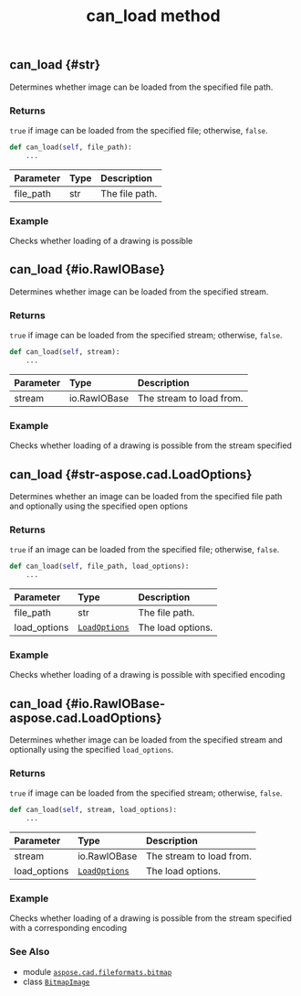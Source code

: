 ﻿---
title: can_load method
second_title: Aspose.CAD for Python via .NET API References
description: 
type: docs
weight: 30
url: /python-net/aspose.cad.fileformats.bitmap/bitmapimage/can_load/
is_root: false
---

## can_load {#str}

Determines whether image can be loaded from the specified file path.


### Returns 


`true` if image can be loaded from the specified file; otherwise, `false`.


```python
def can_load(self, file_path):
    ...
```


| Parameter | Type | Description |
| :- | :- | :- |
| file_path | str | The file path. |

### Example 


Checks whether loading of a drawing is possible


## can_load {#io.RawIOBase}

Determines whether image can be loaded from the specified stream.


### Returns 


`true` if image can be loaded from the specified stream; otherwise, `false`.


```python
def can_load(self, stream):
    ...
```


| Parameter | Type | Description |
| :- | :- | :- |
| stream | io.RawIOBase | The stream to load from. |

### Example 


Checks whether loading of a drawing is possible from the stream specified


## can_load {#str-aspose.cad.LoadOptions}

Determines whether an image can be loaded from the specified file path and optionally using the specified open options


### Returns 


`true` if an image can be loaded from the specified file; otherwise, `false`.


```python
def can_load(self, file_path, load_options):
    ...
```


| Parameter | Type | Description |
| :- | :- | :- |
| file_path | str | The file path. |
| load_options | [`LoadOptions`](/cad/python-net/aspose.cad/loadoptions) | The load options. |

### Example 


Checks whether loading of a drawing is possible with specified encoding


## can_load {#io.RawIOBase-aspose.cad.LoadOptions}

Determines whether image can be loaded from the specified stream and optionally using the specified `load_options`.


### Returns 


`true` if image can be loaded from the specified stream; otherwise, `false`.


```python
def can_load(self, stream, load_options):
    ...
```


| Parameter | Type | Description |
| :- | :- | :- |
| stream | io.RawIOBase | The stream to load from. |
| load_options | [`LoadOptions`](/cad/python-net/aspose.cad/loadoptions) | The load options. |

### Example 


Checks whether loading of a drawing is possible from the stream specified with a corresponding encoding



### See Also
* module [`aspose.cad.fileformats.bitmap`](../../)
* class [`BitmapImage`](/cad/python-net/aspose.cad.fileformats.bitmap/bitmapimage)
